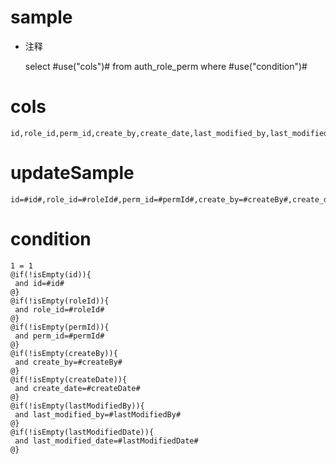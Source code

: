 sample
===
* 注释

	select #use("cols")# from auth_role_perm  where  #use("condition")#

cols
===
	id,role_id,perm_id,create_by,create_date,last_modified_by,last_modified_date

updateSample
===
	
	id=#id#,role_id=#roleId#,perm_id=#permId#,create_by=#createBy#,create_date=#createDate#,last_modified_by=#lastModifiedBy#,last_modified_date=#lastModifiedDate#

condition
===

	1 = 1  
	@if(!isEmpty(id)){
	 and id=#id#
	@}
	@if(!isEmpty(roleId)){
	 and role_id=#roleId#
	@}
	@if(!isEmpty(permId)){
	 and perm_id=#permId#
	@}
	@if(!isEmpty(createBy)){
	 and create_by=#createBy#
	@}
	@if(!isEmpty(createDate)){
	 and create_date=#createDate#
	@}
	@if(!isEmpty(lastModifiedBy)){
	 and last_modified_by=#lastModifiedBy#
	@}
	@if(!isEmpty(lastModifiedDate)){
	 and last_modified_date=#lastModifiedDate#
	@}
	
	